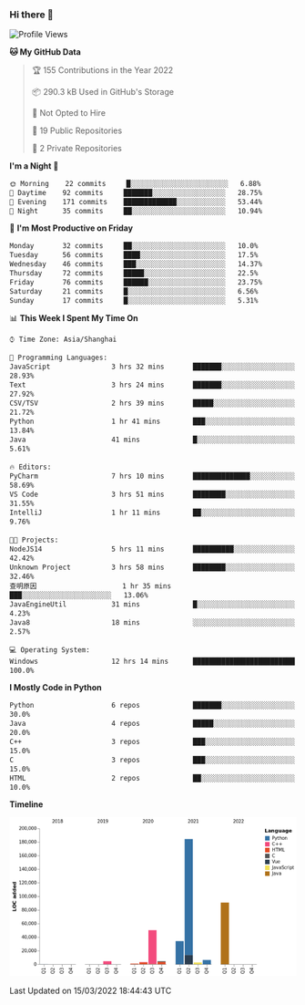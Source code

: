 ### Hi there 👋

<!--START_SECTION:waka-->
![Profile Views](http://img.shields.io/badge/Profile%20Views-1-blue)

**🐱 My GitHub Data** 

> 🏆 155 Contributions in the Year 2022
 > 
> 📦 290.3 kB Used in GitHub's Storage 
 > 
> 🚫 Not Opted to Hire
 > 
> 📜 19 Public Repositories 
 > 
> 🔑 2 Private Repositories  
 > 
**I'm a Night 🦉** 

```text
🌞 Morning    22 commits     █░░░░░░░░░░░░░░░░░░░░░░░░   6.88% 
🌆 Daytime    92 commits     ███████░░░░░░░░░░░░░░░░░░   28.75% 
🌃 Evening    171 commits    █████████████░░░░░░░░░░░░   53.44% 
🌙 Night      35 commits     ██░░░░░░░░░░░░░░░░░░░░░░░   10.94%

```
📅 **I'm Most Productive on Friday** 

```text
Monday       32 commits     ██░░░░░░░░░░░░░░░░░░░░░░░   10.0% 
Tuesday      56 commits     ████░░░░░░░░░░░░░░░░░░░░░   17.5% 
Wednesday    46 commits     ███░░░░░░░░░░░░░░░░░░░░░░   14.37% 
Thursday     72 commits     █████░░░░░░░░░░░░░░░░░░░░   22.5% 
Friday       76 commits     ██████░░░░░░░░░░░░░░░░░░░   23.75% 
Saturday     21 commits     █░░░░░░░░░░░░░░░░░░░░░░░░   6.56% 
Sunday       17 commits     █░░░░░░░░░░░░░░░░░░░░░░░░   5.31%

```


📊 **This Week I Spent My Time On** 

```text
⌚︎ Time Zone: Asia/Shanghai

💬 Programming Languages: 
JavaScript               3 hrs 32 mins       ███████░░░░░░░░░░░░░░░░░░   28.93% 
Text                     3 hrs 24 mins       ███████░░░░░░░░░░░░░░░░░░   27.92% 
CSV/TSV                  2 hrs 39 mins       █████░░░░░░░░░░░░░░░░░░░░   21.72% 
Python                   1 hr 41 mins        ███░░░░░░░░░░░░░░░░░░░░░░   13.84% 
Java                     41 mins             █░░░░░░░░░░░░░░░░░░░░░░░░   5.61%

🔥 Editors: 
PyCharm                  7 hrs 10 mins       ██████████████░░░░░░░░░░░   58.69% 
VS Code                  3 hrs 51 mins       ████████░░░░░░░░░░░░░░░░░   31.55% 
IntelliJ                 1 hr 11 mins        ██░░░░░░░░░░░░░░░░░░░░░░░   9.76%

🐱‍💻 Projects: 
NodeJS14                 5 hrs 11 mins       ██████████░░░░░░░░░░░░░░░   42.42% 
Unknown Project          3 hrs 58 mins       ████████░░░░░░░░░░░░░░░░░   32.46% 
查明原因                     1 hr 35 mins        ███░░░░░░░░░░░░░░░░░░░░░░   13.06% 
JavaEngineUtil           31 mins             █░░░░░░░░░░░░░░░░░░░░░░░░   4.23% 
Java8                    18 mins             ░░░░░░░░░░░░░░░░░░░░░░░░░   2.57%

💻 Operating System: 
Windows                  12 hrs 14 mins      █████████████████████████   100.0%

```

**I Mostly Code in Python** 

```text
Python                   6 repos             ███████░░░░░░░░░░░░░░░░░░   30.0% 
Java                     4 repos             █████░░░░░░░░░░░░░░░░░░░░   20.0% 
C++                      3 repos             ███░░░░░░░░░░░░░░░░░░░░░░   15.0% 
C                        3 repos             ███░░░░░░░░░░░░░░░░░░░░░░   15.0% 
HTML                     2 repos             ██░░░░░░░░░░░░░░░░░░░░░░░   10.0%

```


**Timeline**

![Chart not found](https://raw.githubusercontent.com/SuperMaxine/SuperMaxine/main/charts/bar_graph.png) 


 Last Updated on 15/03/2022 18:44:43 UTC
<!--END_SECTION:waka-->

<!--
**SuperMaxine/SuperMaxine** is a ✨ _special_ ✨ repository because its `README.md` (this file) appears on your GitHub profile.

Here are some ideas to get you started:

- 🔭 I’m currently working on ...
- 🌱 I’m currently learning ...
- 👯 I’m looking to collaborate on ...
- 🤔 I’m looking for help with ...
- 💬 Ask me about ...
- 📫 How to reach me: ...
- 😄 Pronouns: ...
- ⚡ Fun fact: ...
-->

